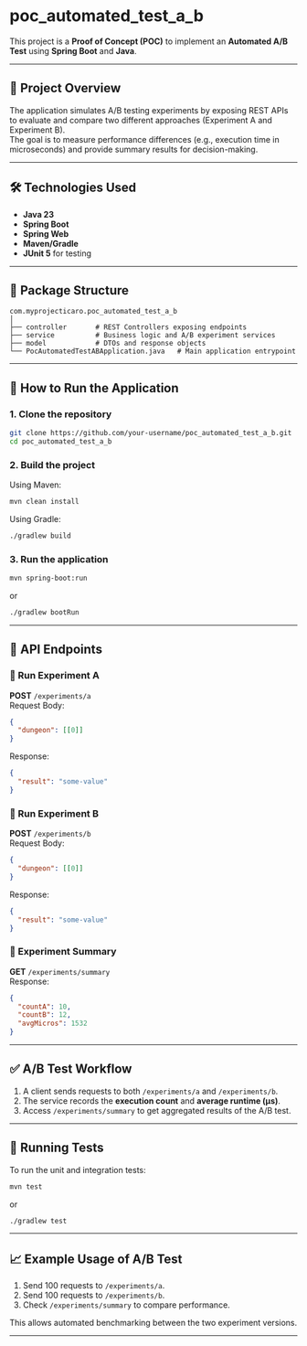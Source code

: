 # poc_automated_test_a_b

This project is a **Proof of Concept (POC)** to implement an **Automated A/B Test** using **Spring Boot** and **Java**.

---

## 📌 Project Overview

The application simulates A/B testing experiments by exposing REST APIs to evaluate and compare two different approaches (Experiment A and Experiment B).  
The goal is to measure performance differences (e.g., execution time in microseconds) and provide summary results for decision-making.

---

## 🛠️ Technologies Used

- **Java 23**
- **Spring Boot**
- **Spring Web**
- **Maven/Gradle**
- **JUnit 5** for testing

---

## 📂 Package Structure

```
com.myprojecticaro.poc_automated_test_a_b
│
├── controller       # REST Controllers exposing endpoints
├── service          # Business logic and A/B experiment services
├── model            # DTOs and response objects
└── PocAutomatedTestABApplication.java   # Main application entrypoint
```

---

## 🚀 How to Run the Application

### 1. Clone the repository
```bash
git clone https://github.com/your-username/poc_automated_test_a_b.git
cd poc_automated_test_a_b
```

### 2. Build the project
Using Maven:
```bash
mvn clean install
```

Using Gradle:
```bash
./gradlew build
```

### 3. Run the application
```bash
mvn spring-boot:run
```
or
```bash
./gradlew bootRun
```

---

## 📡 API Endpoints

### 🔹 Run Experiment A
**POST** `/experiments/a`  
Request Body:
```json
{
  "dungeon": [[0]]
}
```
Response:
```json
{
  "result": "some-value"
}
```

### 🔹 Run Experiment B
**POST** `/experiments/b`  
Request Body:
```json
{
  "dungeon": [[0]]
}
```
Response:
```json
{
  "result": "some-value"
}
```

### 🔹 Experiment Summary
**GET** `/experiments/summary`  
Response:
```json
{
  "countA": 10,
  "countB": 12,
  "avgMicros": 1532
}
```

---

## ✅ A/B Test Workflow

1. A client sends requests to both `/experiments/a` and `/experiments/b`.
2. The service records the **execution count** and **average runtime (µs)**.
3. Access `/experiments/summary` to get aggregated results of the A/B test.

---

## 🧪 Running Tests

To run the unit and integration tests:
```bash
mvn test
```
or
```bash
./gradlew test
```

---

## 📈 Example Usage of A/B Test

1. Send 100 requests to `/experiments/a`.
2. Send 100 requests to `/experiments/b`.
3. Check `/experiments/summary` to compare performance.

This allows automated benchmarking between the two experiment versions.

---
